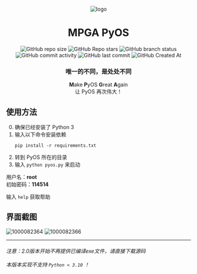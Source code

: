 <div align="center">

![logo](https://www.freeimg.cn/i/2024/10/02/66fcd19974cde.webp)
# MPGA PyOS
![GitHub repo size](https://img.shields.io/github/repo-size/Meltide/mpga-pyos)
![GitHub Repo stars](https://img.shields.io/github/stars/Meltide/mpga-pyos?style=flat)
![GitHub branch status](https://img.shields.io/github/checks-status/Meltide/mpga-pyos/main)
![GitHub commit activity](https://img.shields.io/github/commit-activity/t/Meltide/mpga-pyos)
![GitHub last commit](https://img.shields.io/github/last-commit/Meltide/mpga-pyos)
![GitHub Created At](https://img.shields.io/github/created-at/Meltide/mpga-pyos) 
### 唯一的不同，是处处不同

**M**ake **P**yOS **G**reat **A**gain
<br>
让 PyOS 再次伟大！

</div>

## 使用方法
0. 确保已经安装了 Python 3
1. 输入以下命令安装依赖
    ```
    pip install -r requirements.txt
    ```
2. 转到 PyOS 所在的目录
3. 输入 `python pyos.py` 来启动

用户名：**root**
<br>
初始密码：**114514**

输入 `help` 获取帮助

## 界面截图
![1000082364](https://github.com/user-attachments/assets/16b3d5e6-0575-498a-b6fa-d7452bcf9c47)
![1000082366](https://github.com/user-attachments/assets/8921b9f2-80cb-429e-9979-630019be80c5)

----
###### 注意：2.0版本开始不再提供已编译exe文件，请直接下载源码 <br><br> 本版本实现不支持 `Python < 3.10` ！
